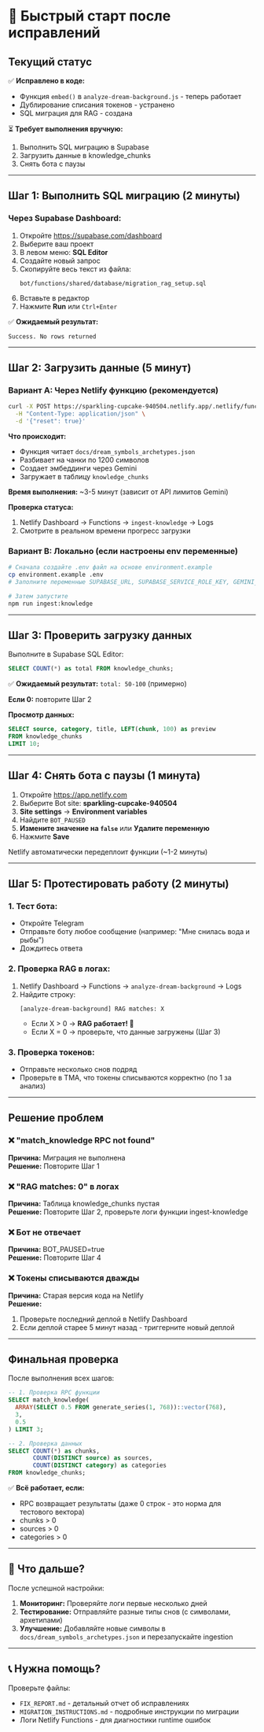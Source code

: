 # 🚀 Быстрый старт после исправлений

## Текущий статус

✅ **Исправлено в коде:**
- Функция `embed()` в `analyze-dream-background.js` - теперь работает
- Дублирование списания токенов - устранено
- SQL миграция для RAG - создана

⏳ **Требует выполнения вручную:**
1. Выполнить SQL миграцию в Supabase
2. Загрузить данные в knowledge_chunks
3. Снять бота с паузы

---

## Шаг 1: Выполнить SQL миграцию (2 минуты)

### Через Supabase Dashboard:

1. Откройте https://supabase.com/dashboard
2. Выберите ваш проект
3. В левом меню: **SQL Editor**
4. Создайте новый запрос
5. Скопируйте весь текст из файла:
   ```
   bot/functions/shared/database/migration_rag_setup.sql
   ```
6. Вставьте в редактор
7. Нажмите **Run** или `Ctrl+Enter`

✅ **Ожидаемый результат:**
```
Success. No rows returned
```

---

## Шаг 2: Загрузить данные (5 минут)

### Вариант A: Через Netlify функцию (рекомендуется)

```bash
curl -X POST https://sparkling-cupcake-940504.netlify.app/.netlify/functions/ingest-knowledge \
  -H "Content-Type: application/json" \
  -d '{"reset": true}'
```

**Что происходит:**
- Функция читает `docs/dream_symbols_archetypes.json`
- Разбивает на чанки по 1200 символов
- Создает эмбеддинги через Gemini
- Загружает в таблицу `knowledge_chunks`

**Время выполнения:** ~3-5 минут (зависит от API лимитов Gemini)

**Проверка статуса:**
1. Netlify Dashboard → Functions → `ingest-knowledge` → Logs
2. Смотрите в реальном времени прогресс загрузки

### Вариант B: Локально (если настроены env переменные)

```bash
# Сначала создайте .env файл на основе environment.example
cp environment.example .env
# Заполните переменные SUPABASE_URL, SUPABASE_SERVICE_ROLE_KEY, GEMINI_API_KEY

# Затем запустите
npm run ingest:knowledge
```

---

## Шаг 3: Проверить загрузку данных

Выполните в Supabase SQL Editor:

```sql
SELECT COUNT(*) as total FROM knowledge_chunks;
```

✅ **Ожидаемый результат:** `total: 50-100` (примерно)

**Если 0:** повторите Шаг 2

**Просмотр данных:**
```sql
SELECT source, category, title, LEFT(chunk, 100) as preview 
FROM knowledge_chunks 
LIMIT 10;
```

---

## Шаг 4: Снять бота с паузы (1 минута)

1. Откройте https://app.netlify.com
2. Выберите Bot site: **sparkling-cupcake-940504**
3. **Site settings** → **Environment variables**
4. Найдите `BOT_PAUSED`
5. **Измените значение на `false`** или **Удалите переменную**
6. Нажмите **Save**

Netlify автоматически передеплоит функции (~1-2 минуты)

---

## Шаг 5: Протестировать работу (2 минуты)

### 1. Тест бота:
- Откройте Telegram
- Отправьте боту любое сообщение (например: "Мне снилась вода и рыбы")
- Дождитесь ответа

### 2. Проверка RAG в логах:
1. Netlify Dashboard → Functions → `analyze-dream-background` → Logs
2. Найдите строку:
   ```
   [analyze-dream-background] RAG matches: X
   ```
   - Если X > 0 → **RAG работает! 🎉**
   - Если X = 0 → проверьте, что данные загружены (Шаг 3)

### 3. Проверка токенов:
- Отправьте несколько снов подряд
- Проверьте в TMA, что токены списываются корректно (по 1 за анализ)

---

## Решение проблем

### ❌ "match_knowledge RPC not found"

**Причина:** Миграция не выполнена  
**Решение:** Повторите Шаг 1

### ❌ "RAG matches: 0" в логах

**Причина:** Таблица knowledge_chunks пустая  
**Решение:** Повторите Шаг 2, проверьте логи функции ingest-knowledge

### ❌ Бот не отвечает

**Причина:** BOT_PAUSED=true  
**Решение:** Повторите Шаг 4

### ❌ Токены списываются дважды

**Причина:** Старая версия кода на Netlify  
**Решение:** 
1. Проверьте последний деплой в Netlify Dashboard
2. Если деплой старее 5 минут назад - триггерните новый деплой

---

## Финальная проверка

После выполнения всех шагов:

```sql
-- 1. Проверка RPC функции
SELECT match_knowledge(
  ARRAY(SELECT 0.5 FROM generate_series(1, 768))::vector(768),
  3,
  0.5
) LIMIT 3;

-- 2. Проверка данных
SELECT COUNT(*) as chunks,
       COUNT(DISTINCT source) as sources,
       COUNT(DISTINCT category) as categories
FROM knowledge_chunks;
```

✅ **Всё работает, если:**
- RPC возвращает результаты (даже 0 строк - это норма для тестового вектора)
- chunks > 0
- sources > 0
- categories > 0

---

## 🎯 Что дальше?

После успешной настройки:

1. **Мониторинг:** Проверяйте логи первые несколько дней
2. **Тестирование:** Отправляйте разные типы снов (с символами, архетипами)
3. **Улучшение:** Добавляйте новые символы в `docs/dream_symbols_archetypes.json` и перезапускайте ingestion

---

## 📞 Нужна помощь?

Проверьте файлы:
- `FIX_REPORT.md` - детальный отчет об исправлениях
- `MIGRATION_INSTRUCTIONS.md` - подробные инструкции по миграции
- Логи Netlify Functions - для диагностики runtime ошибок

